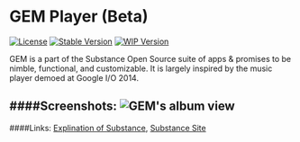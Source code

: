 # GEM Player (Beta)

[![License](https://img.shields.io/badge/license-GPLv3-blue.svg)](https://github.com/Substance-Project/GEM/blob/indev/LICENSE.md)
[![Stable Version](https://img.shields.io/badge/stable-0.2.3-orange.svg)](https://github.com/Substance-Project/GEM/releases)
[![WIP Version](https://img.shields.io/badge/wip-0.3.0-yellow.svg)](https://github.com/Substance-Project/GEM/releases)

GEM is a part of the Substance Open Source suite of apps & promises to be nimble, functional, and customizable.
It is largely inspired by the music player demoed at Google I/O 2014.

####Screenshots:
![GEM's album view](http://substanceproject.net/images/gem/gem_album_view_small.png)
---

####Links:
[Explination of Substance](https://github.com/Substance-Project/GEM/wiki/Substance-Open-Source), [Substance Site](substanceproject.net)
